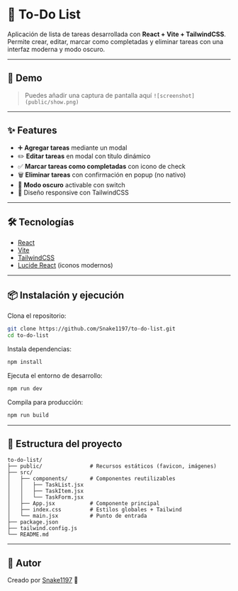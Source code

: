 # 📝 To-Do List

Aplicación de lista de tareas desarrollada con **React + Vite + TailwindCSS**.
Permite crear, editar, marcar como completadas y eliminar tareas con una interfaz moderna y modo oscuro.

---

## 🚀 Demo

> Puedes añadir una captura de pantalla aquí
> `![screenshot](public/show.png)`

---

## ✨ Features

- ➕ **Agregar tareas** mediante un modal
- ✏️ **Editar tareas** en modal con título dinámico
- ✅ **Marcar tareas como completadas** con icono de check
- 🗑️ **Eliminar tareas** con confirmación en popup (no nativo)
- 🌙 **Modo oscuro** activable con switch
- 📱 Diseño responsive con TailwindCSS

---

## 🛠️ Tecnologías

- [React](https://react.dev/)
- [Vite](https://vitejs.dev/)
- [TailwindCSS](https://tailwindcss.com/)
- [Lucide React](https://lucide.dev/) (iconos modernos)

---

## 📦 Instalación y ejecución

Clona el repositorio:

```bash
git clone https://github.com/Snake1197/to-do-list.git
cd to-do-list
```

Instala dependencias:

```bash
npm install
```

Ejecuta el entorno de desarrollo:

```bash
npm run dev
```

Compila para producción:

```bash
npm run build
```

---

## 📂 Estructura del proyecto

```
to-do-list/
├── public/               # Recursos estáticos (favicon, imágenes)
├── src/
│   ├── components/       # Componentes reutilizables
│   │   ├── TaskList.jsx
│   │   ├── TaskItem.jsx
│   │   └── TaskForm.jsx
│   ├── App.jsx           # Componente principal
│   ├── index.css         # Estilos globales + Tailwind
│   └── main.jsx          # Punto de entrada
├── package.json
├── tailwind.config.js
└── README.md
```

---

## 📌 Autor

Creado por [Snake1197](https://github.com/Snake1197) 🐍
